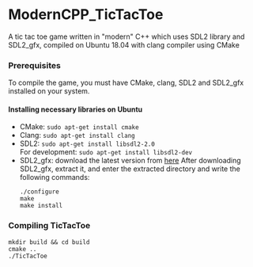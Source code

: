 # ModernCPP_TicTacToe
A tic tac toe game written in "modern" C++ which uses SDL2 library and SDL2_gfx, compiled on Ubuntu 18.04 with clang compiler using CMake

### Prerequisites
To compile the game, you must have CMake, clang, SDL2 and SDL2_gfx installed on your system.

#### Installing necessary libraries on Ubuntu

* CMake: ```sudo apt-get install cmake```
* Clang: ```sudo apt-get install clang```
* SDL2: ```sudo apt-get install libsdl2-2.0```<br>
For development: ```sudo apt-get install libsdl2-dev```
* SDL2_gfx: download the latest version from [here](http://www.ferzkopp.net/wordpress/2016/01/02/sdl_gfx-sdl2_gfx/)
After downloading SDL2_gfx, extract it, and enter the extracted directory and write the following commands:
  ```
  ./configure
  make
  make install
  ```

### Compiling TicTacToe
```
mkdir build && cd build
cmake ..
./TicTacToe
```
